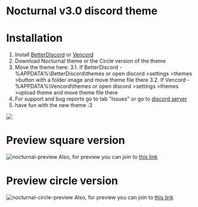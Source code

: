 # Nocturnal v3.0 discord theme

# Installation
1. Install [BetterDiscord](https://betterdiscord.app) or [Vencord](https://vencord.dev/download)
2. Download Nocturnal theme or the Circle version of the theme
3. Move the theme here:
   3.1. If BetterDiscord - %APPDATA%\BetterDiscord\themes or open discord >settings >themes >button with a folder image and move theme file there
   3.2. If Vencord - %APPDATA%\Vencord\themes or open discord >settings >themes >upload theme and move theme file there
5. For support and bug reports go to tab "Issues" or go to [discord server](https://discord.gg/x5NGh4Bagk)
6. have fun with the new theme :3

![](https://i.ibb.co/CpkCGrF5/68747470733a2f2f692e696d6775722e636f6d2f5439446e6931592e706e67.png)

# Preview square version
![nocturnal-preview](https://i.imgur.com/emBMm8I.png)
Also, for preview you can join to [this link](https://discord-preview.vercel.app/?file=https://khimarikmayer.github.io/Nocturnal-discord-theme/nocturnal/importCSS/core.css)

# Preview circle version
![nocturnal-circle-preview](https://i.imgur.com/C7GzoEr.png)
Also, for preview you can join to [this link](https://gibbu.github.io/ThemePreview/?file=https://khimarikmayer.github.io/Nocturnal-discord-theme/nocturnal/importCSS/circle_core.css)
